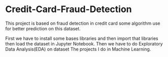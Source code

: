 # Credit-Card-Fraud-Detection
This project is based on fraud detection in credit card some algorithm use for better prediction on this dataset.
 
 First we have to install some bases libraries and then import that libraries then load the dataset in Jupyter Notebook.
 Then we have to do Exploratory Data Analysis(EDA) on dataset
 The projects I do in Machine Learning.
